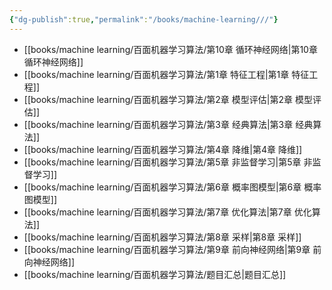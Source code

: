 ```yaml
---
{"dg-publish":true,"permalink":"/books/machine-learning///"}
---
```


- [[books/machine learning/百面机器学习算法/第10章 循环神经网络\|第10章 循环神经网络]]
- [[books/machine learning/百面机器学习算法/第1章 特征工程\|第1章 特征工程]]
- [[books/machine learning/百面机器学习算法/第2章 模型评估\|第2章 模型评估]]
- [[books/machine learning/百面机器学习算法/第3章 经典算法\|第3章 经典算法]]
- [[books/machine learning/百面机器学习算法/第4章 降维\|第4章 降维]]
- [[books/machine learning/百面机器学习算法/第5章 非监督学习\|第5章 非监督学习]]
- [[books/machine learning/百面机器学习算法/第6章 概率图模型\|第6章 概率图模型]]
- [[books/machine learning/百面机器学习算法/第7章 优化算法\|第7章 优化算法]]
- [[books/machine learning/百面机器学习算法/第8章 采样\|第8章 采样]]
- [[books/machine learning/百面机器学习算法/第9章 前向神经网络\|第9章 前向神经网络]]
- [[books/machine learning/百面机器学习算法/题目汇总\|题目汇总]]

